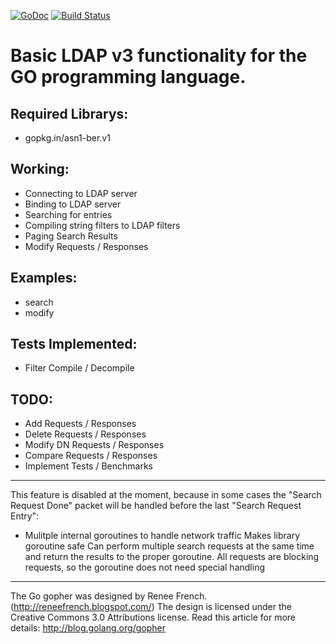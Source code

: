 [![GoDoc](https://godoc.org/gopkg.in/ldap.v1?status.svg)](https://godoc.org/gopkg.in/ldap.v1) [![Build Status](https://travis-ci.org/go-ldap/ldap.svg)](https://travis-ci.org/go-ldap/ldap)

# Basic LDAP v3 functionality for the GO programming language.

## Required Librarys: 

 - gopkg.in/asn1-ber.v1

## Working:

 - Connecting to LDAP server
 - Binding to LDAP server
 - Searching for entries
 - Compiling string filters to LDAP filters
 - Paging Search Results
 - Modify Requests / Responses

## Examples:

 - search
 - modify

## Tests Implemented:

 - Filter Compile / Decompile

## TODO:

 - Add Requests / Responses
 - Delete Requests / Responses
 - Modify DN Requests / Responses
 - Compare Requests / Responses
 - Implement Tests / Benchmarks

---
This feature is disabled at the moment, because in some cases the "Search Request Done" packet will be handled before the last "Search Request Entry":

 - Mulitple internal goroutines to handle network traffic
        Makes library goroutine safe
        Can perform multiple search requests at the same time and return
        the results to the proper goroutine. All requests are blocking requests,
        so the goroutine does not need special handling

---

The Go gopher was designed by Renee French. (http://reneefrench.blogspot.com/)
The design is licensed under the Creative Commons 3.0 Attributions license.
Read this article for more details: http://blog.golang.org/gopher
